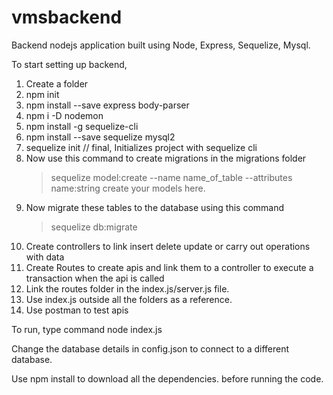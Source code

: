 # vmsbackend

Backend nodejs application built using Node, Express, Sequelize, Mysql.

To start setting up backend,
  1. Create a folder
  2. npm init
  3. npm install --save express body-parser
  4. npm i -D nodemon
  5. npm install -g sequelize-cli
  6. npm install --save sequelize mysql2
  7. sequelize init // final, Initializes project with sequelize cli
  8. Now use this command to create migrations in the migrations folder
      > sequelize model:create --name name_of_table --attributes name:string
      create your models here.
  9. Now migrate these tables to the database using this command
      > sequelize db:migrate
  10. Create controllers to link insert delete update or carry out operations with data 
  11. Create Routes to create apis and link them to a controller to execute a transaction when the api is called
  12. Link the routes folder in the index.js/server.js file.
  13. Use index.js outside all the folders as a reference. 
  14. Use postman to test apis

To run, type command node index.js

Change the database details in config.json to connect to a different database.

Use npm install to download all the dependencies. before running the code. 
